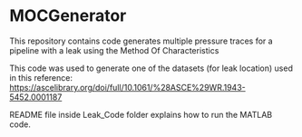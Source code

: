# MOCGenerator
This repository contains code generates multiple pressure traces for a pipeline with a leak using the Method Of Characteristics

This code was used to generate one of the datasets (for leak location) used in this reference: https://ascelibrary.org/doi/full/10.1061/%28ASCE%29WR.1943-5452.0001187

README file inside Leak_Code folder explains how to run the MATLAB code.
